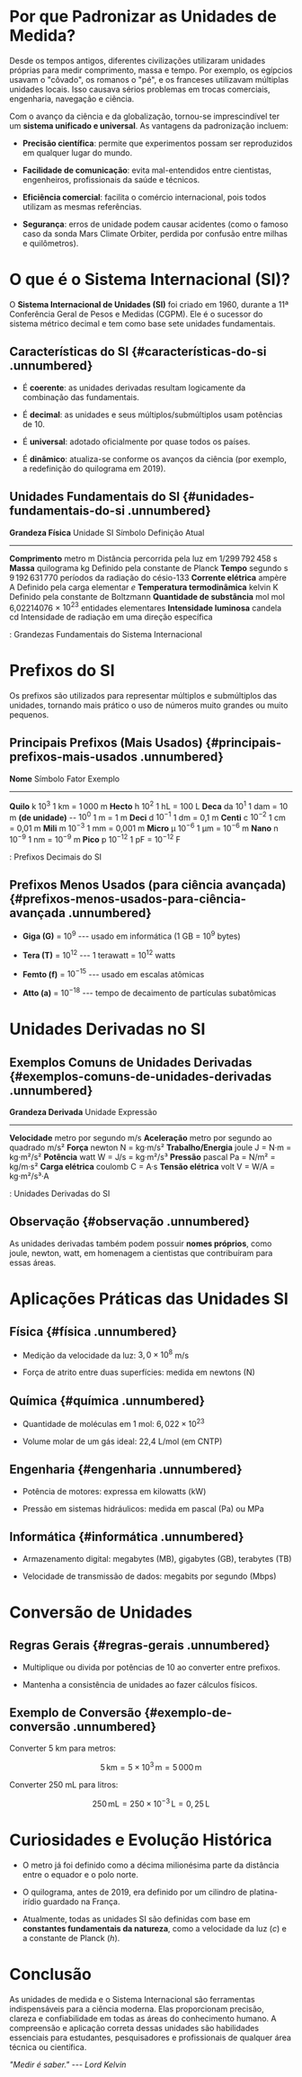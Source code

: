 # Por que Padronizar as Unidades de Medida?

Desde os tempos antigos, diferentes civilizações utilizaram unidades
próprias para medir comprimento, massa e tempo. Por exemplo, os egípcios
usavam o \"côvado\", os romanos o \"pé\", e os franceses utilizavam
múltiplas unidades locais. Isso causava sérios problemas em trocas
comerciais, engenharia, navegação e ciência.

Com o avanço da ciência e da globalização, tornou-se imprescindível ter
um **sistema unificado e universal**. As vantagens da padronização
incluem:

- **Precisão científica**: permite que experimentos possam ser
  reproduzidos em qualquer lugar do mundo.

- **Facilidade de comunicação**: evita mal-entendidos entre cientistas,
  engenheiros, profissionais da saúde e técnicos.

- **Eficiência comercial**: facilita o comércio internacional, pois
  todos utilizam as mesmas referências.

- **Segurança**: erros de unidade podem causar acidentes (como o famoso
  caso da sonda Mars Climate Orbiter, perdida por confusão entre milhas
  e quilômetros).

# O que é o Sistema Internacional (SI)?

O **Sistema Internacional de Unidades (SI)** foi criado em 1960, durante
a 11ª Conferência Geral de Pesos e Medidas (CGPM). Ele é o sucessor do
sistema métrico decimal e tem como base sete unidades fundamentais.

## Características do SI {#características-do-si .unnumbered}

- É **coerente**: as unidades derivadas resultam logicamente da
  combinação das fundamentais.

- É **decimal**: as unidades e seus múltiplos/submúltiplos usam
  potências de 10.

- É **universal**: adotado oficialmente por quase todos os países.

- É **dinâmico**: atualiza-se conforme os avanços da ciência (por
  exemplo, a redefinição do quilograma em 2019).

## Unidades Fundamentais do SI {#unidades-fundamentais-do-si .unnumbered}

  **Grandeza Física**             Unidade SI   Símbolo   Definição Atual
  ------------------------------- ------------ --------- ---------------------------------------------------
  **Comprimento**                 metro        m         Distância percorrida pela luz em 1/299 792 458 s
  **Massa**                       quilograma   kg        Definido pela constante de Planck
  **Tempo**                       segundo      s         9 192 631 770 períodos da radiação do césio-133
  **Corrente elétrica**           ampère       A         Definido pela carga elementar $e$
  **Temperatura termodinâmica**   kelvin       K         Definido pela constante de Boltzmann
  **Quantidade de substância**    mol          mol       6,02214076 × $10^{23}$ entidades elementares
  **Intensidade luminosa**        candela      cd        Intensidade de radiação em uma direção específica

  : Grandezas Fundamentais do Sistema Internacional

# Prefixos do SI

Os prefixos são utilizados para representar múltiplos e submúltiplos das
unidades, tornando mais prático o uso de números muito grandes ou muito
pequenos.

## Principais Prefixos (Mais Usados) {#principais-prefixos-mais-usados .unnumbered}

  **Nome**           Símbolo   Fator        Exemplo
  ------------------ --------- ------------ ---------------------
  **Quilo**          k         $10^3$       1 km = 1 000 m
  **Hecto**          h         $10^2$       1 hL = 100 L
  **Deca**           da        $10^1$       1 dam = 10 m
  **(de unidade)**   --        $10^0$       1 m = 1 m
  **Deci**           d         $10^{-1}$    1 dm = 0,1 m
  **Centi**          c         $10^{-2}$    1 cm = 0,01 m
  **Mili**           m         $10^{-3}$    1 mm = 0,001 m
  **Micro**          µ         $10^{-6}$    1 µm = $10^{-6}$ m
  **Nano**           n         $10^{-9}$    1 nm = $10^{-9}$ m
  **Pico**           p         $10^{-12}$   1 pF = $10^{-12}$ F

  : Prefixos Decimais do SI

## Prefixos Menos Usados (para ciência avançada) {#prefixos-menos-usados-para-ciência-avançada .unnumbered}

- **Giga (G)** = $10^9$ --- usado em informática (1 GB = $10^9$ bytes)

- **Tera (T)** = $10^{12}$ --- 1 terawatt = $10^{12}$ watts

- **Femto (f)** = $10^{-15}$ --- usado em escalas atômicas

- **Atto (a)** = $10^{-18}$ --- tempo de decaimento de partículas
  subatômicas

# Unidades Derivadas no SI

## Exemplos Comuns de Unidades Derivadas {#exemplos-comuns-de-unidades-derivadas .unnumbered}

  **Grandeza Derivada**   Unidade                         Expressão
  ----------------------- ------------------------------- ----------------------
  **Velocidade**          metro por segundo               m/s
  **Aceleração**          metro por segundo ao quadrado   m/s²
  **Força**               newton                          N = kg·m/s²
  **Trabalho/Energia**    joule                           J = N·m = kg·m²/s²
  **Potência**            watt                            W = J/s = kg·m²/s³
  **Pressão**             pascal                          Pa = N/m² = kg/m·s²
  **Carga elétrica**      coulomb                         C = A·s
  **Tensão elétrica**     volt                            V = W/A = kg·m²/s³·A

  : Unidades Derivadas do SI

## Observação {#observação .unnumbered}

As unidades derivadas também podem possuir **nomes próprios**, como
joule, newton, watt, em homenagem a cientistas que contribuíram para
essas áreas.

# Aplicações Práticas das Unidades SI

## Física {#física .unnumbered}

- Medição da velocidade da luz: $3{,}0 \times 10^8$ m/s

- Força de atrito entre duas superfícies: medida em newtons (N)

## Química {#química .unnumbered}

- Quantidade de moléculas em 1 mol: $6{,}022 \times 10^{23}$

- Volume molar de um gás ideal: 22,4 L/mol (em CNTP)

## Engenharia {#engenharia .unnumbered}

- Potência de motores: expressa em kilowatts (kW)

- Pressão em sistemas hidráulicos: medida em pascal (Pa) ou MPa

## Informática {#informática .unnumbered}

- Armazenamento digital: megabytes (MB), gigabytes (GB), terabytes (TB)

- Velocidade de transmissão de dados: megabits por segundo (Mbps)

# Conversão de Unidades

## Regras Gerais {#regras-gerais .unnumbered}

- Multiplique ou divida por potências de 10 ao converter entre prefixos.

- Mantenha a consistência de unidades ao fazer cálculos físicos.

## Exemplo de Conversão {#exemplo-de-conversão .unnumbered}

Converter 5 km para metros:

$$5\, \text{km} = 5 \times 10^3\, \text{m} = 5\,000\, \text{m}$$

Converter 250 mL para litros:

$$250\, \text{mL} = 250 \times 10^{-3}\, \text{L} = 0{,}25\, \text{L}$$

# Curiosidades e Evolução Histórica

- O metro já foi definido como a décima milionésima parte da distância
  entre o equador e o polo norte.

- O quilograma, antes de 2019, era definido por um cilindro de
  platina-irídio guardado na França.

- Atualmente, todas as unidades SI são definidas com base em
  **constantes fundamentais da natureza**, como a velocidade da luz
  ($c$) e a constante de Planck ($h$).

# Conclusão

As unidades de medida e o Sistema Internacional são ferramentas
indispensáveis para a ciência moderna. Elas proporcionam precisão,
clareza e confiabilidade em todas as áreas do conhecimento humano. A
compreensão e aplicação correta dessas unidades são habilidades
essenciais para estudantes, pesquisadores e profissionais de qualquer
área técnica ou científica.

*"Medir é saber." --- Lord Kelvin*

